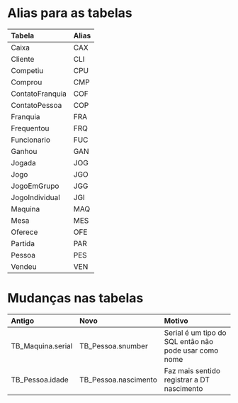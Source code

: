 # Alias para as tabelas
| Tabela            | Alias           |
| :-------------    | :-------------  |
| Caixa             | CAX             |
| Cliente           | CLI             |
| Competiu          | CPU             |
| Comprou           | CMP             |
| ContatoFranquia   | COF             |
| ContatoPessoa     | COP             |
| Franquia          | FRA             |
| Frequentou        | FRQ             |
| Funcionario       | FUC             |
| Ganhou            | GAN             |
| Jogada            | JOG             |
| Jogo              | JGO             |
| JogoEmGrupo       | JGG             |
| JogoIndividual    | JGI             |
| Maquina           | MAQ             |
| Mesa              | MES             |
| Oferece           | OFE             |
| Partida           | PAR             |
| Pessoa            | PES             |
| Vendeu            | VEN             |

# Mudanças nas tabelas
| Antigo            | Novo                  | Motivo                                                  |
| :-------------    | :-------------        | :-------------                                          |
| TB_Maquina.serial | TB_Pessoa.snumber     | Serial é um tipo do SQL então não pode usar como nome   |
| TB_Pessoa.idade   | TB_Pessoa.nascimento  | Faz mais sentido registrar a DT nascimento              |
